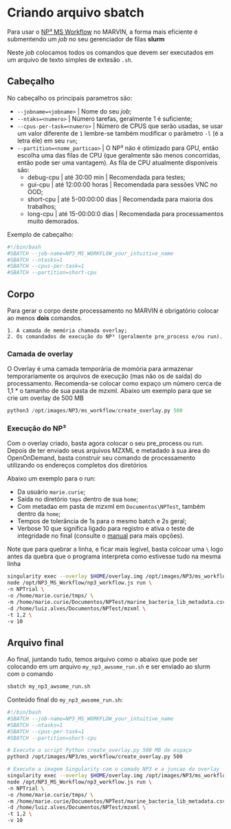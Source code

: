 # Criando arquivo sbatch

Para usar o [NP³ MS Workflow](https://github.com/danielatrivella/NP3_MS_Workflow) no MARVIN, a forma mais eficiente é submentendo um *job* no seu gerenciador de filas **slurm**

Neste *job* colocamos todos os comandos que devem ser executados em um arquivo de texto simples de extesão `.sh`.

## Cabeçalho
No cabeçalho os principais parametros são:
- `--jobname=<jobname>` | Nome do seu *job*;
- `--ntaks=<numero>` | Número tarefas, geralmente 1 é suficiente;
- `--cpus-per-task=<numero>` | Número de CPUS que serão usadas, se usar um valor diferente de `1` lembre-se também modificar o parâmetro `-l` (é a letra éle) em seu `run`;
- `--partition=<nome_particao>` | O NP³ não é otimizado para GPU, então escolha uma das filas de CPU (que geralmente são menos concorridas, então pode ser uma vantagem). As fila de CPU atualmente disponíveis são:
    - debug-cpu | até 30:00 min | Recomendada para testes;
    - gui-cpu | até 12:00:00 horas | Recomendada para sessões VNC no OOD;
    - short-cpu | até  5-00:00:00  dias | Recomendada para maioria dos trabalhos;
    - long-cpu | até 15-00:00:0 dias | Recomendada para processamentos muito demorados.

Exemplo de cabeçalho:
```bash
#!/bin/bash
#SBATCH --job-name=NP3_MS_WORKFLOW_your_intuitive_name
#SBATCH --ntasks=1
#SBATCH --cpus-per-task=1
#SBATCH --partition=short-cpu
```

## Corpo

Para gerar o corpo deste processamento no MARVIN é obrigatório colocar ao menos **dois** comandos.

    1. A camada de memória chamada overlay;
    2. Os comandados de execução do NP³ (geralmente pre_process e/ou run).

### Camada de overlay
O Overlay é uma camada temporária de momória para armazenar temporariamente os arquivos de execução (mas não os de saída) do processamento.
Recomenda-se colocar como expaço um número cerca de 1,1 * o tamanho de sua pasta de mzxml.
Abaixo um exemplo para que se crie um overlay de 500 MB

```python
python3 /opt/images/NP3/ms_workflow/create_overlay.py 500
```

### Execução do NP³
Com o overlay criado, basta agora colocar o seu pre_process ou run.
Depois de ter enviado seus arquivos MZXML e metadado à sua área do OpenOnDemand, basta construir seu comando de processamento utilizando os endereços completos dos diretórios

Abaixo um exemplo para o run:
 - Da usuário `marie.curie`;
 - Saída no diretório `tmps` dentro de sua `home`;
 - Com metadao em pasta de mzxml em `Documentos\NPTest`, também dentro da `home`;
 - Tempos de tolerância de 1s para o mesmo batch e 2s geral;
 - Verbose 10 que significa ligado para registro e ativa o teste de integridade no final (consulte o [manual](images/Manual_NP3_workflow.pdf) para mais opções).

Note que para quebrar a linha, e ficar mais legível, basta colcoar uma `\` logo antes da quebra que o programa interpreta como estivesse tudo na mesma linha

```bash
singularity exec --overlay $HOME/overlay.img /opt/images/NP3/ms_workflow/np3.sif \
node /opt/NP3_MS_Workflow/np3_workflow.js run \
-n NPTrial \
-o /home/marie.curie/tmps/ \
-m /home/marie.curie/Documentos/NPTest/marine_bacteria_lib_metadata.csv \
-d /home/luiz.alves/Documentos/NPTest/mzxml \
-t 1,2 \
-v 10
```


## Arquivo final

Ao final, juntando tudo, temos arquivo como o abaixo que pode ser colocando em um arquivo `my_np3_awsome_run.sh` e ser enviado ao slurm com o comando
```bash
sbatch my_np3_awsome_run.sh
```

Conteúdo final do `my_np3_awsome_run.sh`:

```bash
#!/bin/bash
#SBATCH --job-name=NP3_MS_WORKFLOW_your_intuitive_name
#SBATCH --ntasks=1
#SBATCH --cpus-per-task=1
#SBATCH --partition=short-cpu

# Execute o script Python create_overlay.py 500 MB de espaço
python3 /opt/images/NP3/ms_workflow/create_overlay.py 500

# Execute a imagem Singularity com o comado NP3 e a juncao do overlay
singularity exec --overlay $HOME/overlay.img /opt/images/NP3/ms_workflow/np3.sif \
node /opt/NP3_MS_Workflow/np3_workflow.js run \
-n NPTrial \
-o /home/marie.curie/tmps/ \
-m /home/marie.curie/Documentos/NPTest/marine_bacteria_lib_metadata.csv \
-d /home/luiz.alves/Documentos/NPTest/mzxml \
-t 1,2 \
-v 10
```

